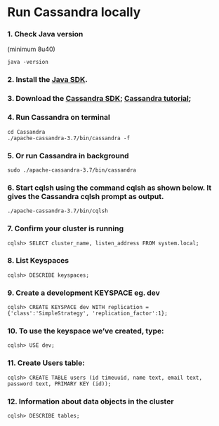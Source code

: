# Run Cassandra locally
### 1. Check Java version
 (minimum 8u40)
  ```
  java -version
  ```

### 2. Install the [Java SDK](http://www.oracle.com/technetwork/java/javase/downloads/jdk8-downloads-2133151.html).

### 3. Download the [Cassandra SDK](http://www.apache.org/dyn/closer.lua/cassandra/3.7/apache-cassandra-3.7-bin.tar.gz); [Cassandra tutorial](http://www.planetcassandra.org/try-cassandra/);

### 4. Run Cassandra on terminal
  ```
  cd Cassandra
  ./apache-cassandra-3.7/bin/cassandra -f
  ```

### 5. Or run Cassandra in background
  ```
  sudo ./apache-cassandra-3.7/bin/cassandra
  ```

### 6. Start cqlsh using the command cqlsh as shown below. It gives the Cassandra cqlsh prompt as output.
  ```
  ./apache-cassandra-3.7/bin/cqlsh
  ```

### 7. Confirm your cluster is running
  ```
  cqlsh> SELECT cluster_name, listen_address FROM system.local;
  ```

### 8. List Keyspaces
  ```
  cqlsh> DESCRIBE keyspaces;
  ```

### 9. Create a development KEYSPACE eg. dev
  ```
  cqlsh> CREATE KEYSPACE dev WITH replication = {'class':'SimpleStrategy', 'replication_factor':1};
  ```

### 10. To use the keyspace we’ve created, type:
  ```
  cqlsh> USE dev;
  ```

### 11. Create Users table:
  ```
  cqlsh> CREATE TABLE users (id timeuuid, name text, email text, password text, PRIMARY KEY (id));
  ```

### 12. Information about data objects in the cluster
 ```
 cqlsh> DESCRIBE tables;
 ```




